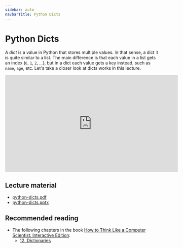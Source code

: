 ```yaml
---
sidebar: auto
navbarTitle: Python Dicts
---
```


# Python Dicts
A *dict* is a value in Python that stores multiple values. In that sense, a dict it is quite similar to a list. The main difference is that each value in a list gets an index (`0`, `1`, `2`, ...), but in a dict each value gets a key instead, such as `name`, `age`, etc. Let's take a closer look at dicts works in this lecture.

<iframe width="560" height="314" src="https://www.youtube.com/embed/598shaVxKPs" frameborder="0" allow="accelerometer; autoplay; encrypted-media; gyroscope; picture-in-picture" allowfullscreen></iframe>

## Lecture material
* [python-dicts.pdf](python-dicts.pdf)
* [python-dicts.pptx](python-dicts.pptx)

## Recommended reading
* The following chapters in the book [How to Think Like a Computer Scientist: Interactive Edition](http://interactivepython.org/courselib/static/thinkcspy/index.html):
    * [12. Dictionaries](https://runestone.academy/runestone/books/published/thinkcspy/Dictionaries/toctree.html)